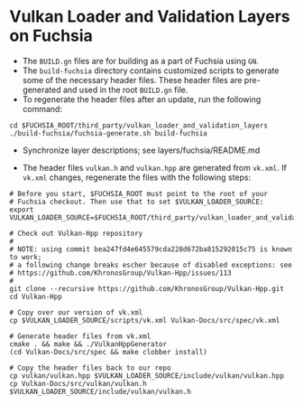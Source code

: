 # Vulkan Loader and Validation Layers on Fuchsia

- The `BUILD.gn` files are for building as a part of Fuchsia using `GN`.
- The `build-fuchsia` directory contains customized scripts to generate some of
the necessary header files. These header files are pre-generated and used in the
root `BUILD.gn` file.
- To regenerate the header files after an update, run the following command:
```
cd $FUCHSIA_ROOT/third_party/vulkan_loader_and_validation_layers
./build-fuchsia/fuchsia-generate.sh build-fuchsia
```
- Synchronize layer descriptions; see layers/fuchsia/README.md

- The header files `vulkan.h` and `vulkan.hpp` are generated from `vk.xml`. If
`vk.xml` changes, regenerate the files with the following steps:

```
# Before you start, $FUCHSIA_ROOT must point to the root of your
# Fuchsia checkout. Then use that to set $VULKAN_LOADER_SOURCE:
export VULKAN_LOADER_SOURCE=$FUCHSIA_ROOT/third_party/vulkan_loader_and_validation_layers

# Check out Vulkan-Hpp repository
#
# NOTE: using commit bea247fd4e645579cda228d672ba815292015c75 is known to work;
# a following change breaks escher because of disabled exceptions: see
# https://github.com/KhronosGroup/Vulkan-Hpp/issues/113
#
git clone --recursive https://github.com/KhronosGroup/Vulkan-Hpp.git
cd Vulkan-Hpp

# Copy over our version of vk.xml
cp $VULKAN_LOADER_SOURCE/scripts/vk.xml Vulkan-Docs/src/spec/vk.xml

# Generate header files from vk.xml
cmake . && make && ./VulkanHppGenerator
(cd Vulkan-Docs/src/spec && make clobber install)

# Copy the header files back to our repo
cp vulkan/vulkan.hpp $VULKAN_LOADER_SOURCE/include/vulkan/vulkan.hpp
cp Vulkan-Docs/src/vulkan/vulkan.h $VULKAN_LOADER_SOURCE/include/vulkan/vulkan.h
```
